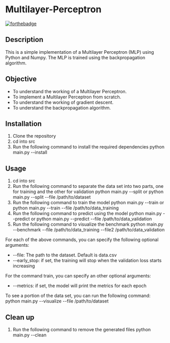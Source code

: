 # Multilayer-Perceptron
[![forthebadge](https://forthebadge.com/images/badges/made-with-python.svg)](https://forthebadge.com)

## Description
This is a simple implementation of a Multilayer Perceptron (MLP) using Python and Numpy. The MLP is trained using the backpropagation algorithm. 

## Objective
- To understand the working of a Multilayer Perceptron.
- To implement a Multilayer Perceptron from scratch.
- To understand the working of gradient descent.
- To understand the backpropagation algorithm.

## Installation
1. Clone the repository
2. cd into src
3. Run the following command to install the required dependencies
   python main.py --install

## Usage
1. cd into src
2. Run the following command to separate the data set into two parts, one for training and
   the other for validation
   python main.py --split or python main.py --split --file /path/to/dataset
3. Run the following command to train the model
   python main.py --train or python main.py --train --file /path/to/data_training
4. Run the following command to predict using the model
   python main.py --predict or python main.py --predict --file /path/to/data_validation
5. Run the following command to visualize the benchmark
   python main.py --benchmark --file /path/to/data_training --file2 /path/to/data_validation

For each of the above commands, you can specify the following optional arguments:
- --file: The path to the dataset. Default is data.csv
- --early_stop: if set, the training will stop when the validation loss starts increasing

For the command train, you can specify an other optional arguments:
- --metrics: if set, the model will print the metrics for each epoch

To see a portion of the data set, you can run the following command:
   python main.py --visualize --file /path/to/dataset

## Clean up
1. Run the following command to remove the generated files
   python main.py --clean